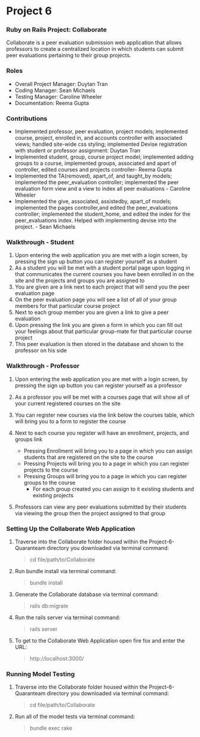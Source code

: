 # Project 6
### Ruby on Rails Project: Collaborate
Collaborate is a peer evaluation submission web application that allows professors to create a centralized location in which students can submit peer evaluations pertaining to their group projects.

### Roles
* Overall Project Manager: Duytan Tran
* Coding Manager: Sean Michaels
* Testing Manager: Caroline Wheeler
* Documentation: Reema Gupta

### Contributions
* Implemented professor, peer evaluation, project models; implemented course, project, enrolled in, and accounts controller with associated views; handled site-wide css styling; implemented Devise registration with student or professor assignment: Duytan Tran
* Implemented student, group, course project model; implemented adding groups to a course, implemented groups, associated and apart of controller, edited courses and projects controller- Reema Gupta
* Implemented the TA(removed), apart_of, and taught_by models; implemented the peer_evaluation controller; implemented the peer evaluation form view and a view to index all peer evaluations - Caroline Wheeler
* Implemented the give, associated, assistedby, apart_of models; implemented the pages controller,and edited the peer_evaluations controller; implemented the student_home, and edited the index for the peer_evaluations index. Helped with implementing devise into the project.  - Sean Michaels
### Walkthrough - Student
1. Upon entering the web application you are met with a login screen, by pressing the sign up button you can register yourself as a student
1. As a student you will be met with a student portal page upon logging in that communicates the current courses you have been enrolled in on the site and the projects and groups you are assigned to
1. You are given are a link next to each project that will send you the peer evaluation page
1. On the peer evaluation page you will see a list of all of your group members for that particular course project
1. Next to each group member you are given a link to give a peer evaluation
1. Upon pressing the link you are given a form in which you can fill out your feelings about that particular group-mate for that particular course project
1. This peer evaluation is then stored in the database and shown to the professor on his side

### Walkthrough - Professor
1. Upon entering the web application you are met with a login screen, by pressing the sign up button you can register yourself as a professor
1. As a professor you will be met with a courses page that will show all of your current registered courses on the site
1. You can register new courses via the link below the courses table, which will bring you to a form to register the course
1. Next to each course you register will have an enrollment, projects, and groups link
  
   - Pressing Enrollment will bring you to a page in which you can assign students that are registered on the site to the course
   - Pressing Projects will bring you to a page in which you can register projects to the course
   - Pressing Groups will bring you to a page in which you can register groups to the course
      - For each group created you can assign to it existing students and existing projects
1. Professors can view any peer evaluations submitted by their students via viewing the group then the project assigned to that group

### Setting Up the Collaborate Web Application
1. Traverse into the Collaborate folder housed within the Project-6-Quaranteam directory you downloaded via terminal command: 

    >cd file/path/to/Collaborate

1. Run bundle install via terminal command:

    >bundle install

1. Generate the Collaborate database via terminal command:

    >rails db:migrate

1. Run the rails server via terminal command:

    >rails server
    
1. To get to the Collaborate Web Application open fire fox and enter the URL:

    >http://localhost:3000/
    
### Running Model Testing
1. Traverse into the Collaborate folder housed within the Project-6-Quaranteam directory you downloaded via terminal command: 

    >cd file/path/to/Collaborate
    
2. Run all of the model tests via terminal command:

    >bundle exec rake
